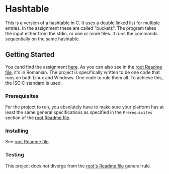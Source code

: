 # Hashtable
This is a version of a hashtable in C.
It uses a double linked list for multiple entries. In the assignment these are called "buckets". 
The program takes the input either from the stdin, or one or more files. It runs the commands sequentially on the same hashtable.

## Getting Started
You cand find the assignment [here](https://ocw.cs.pub.ro/courses/so/teme/tema-1). As you can also see in the [root Readme file](../README.md), it's in Romanian.
The project is specifically written to be one code that runs on both Linux and Windows. One code to rule them all.
To achieve this, the ISO C standard is used. 

### Prerequisites
For the project to run, you absolutely have to make sure your platform has at least the same general specifications as specified in the ```Prerequisites``` section of the [root Readme file](../README.md).

### Installing
See [root Readme file](../README.md).

### Testing
This project does not diverge from the [root's Readme file](../README.md) general rule.